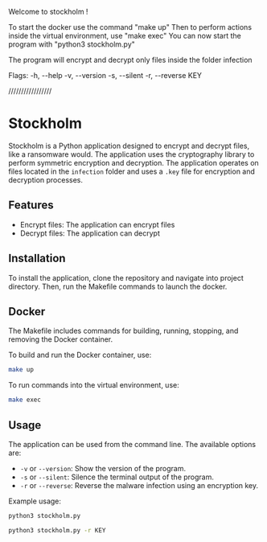 Welcome to stockholm !

To start the docker use the command "make up"
Then to perform actions inside the virtual environment, use "make exec" 
You can now start the program with "python3 stockholm.py"

The program will encrypt and decrypt only files inside the folder infection

Flags:
-h, --help
-v, --version
-s, --silent
-r, --reverse	KEY

/////////////////

# Stockholm

Stockholm is a Python application designed to encrypt and decrypt files, like a ransomware would.
The application uses the cryptography library to perform symmetric encryption and decryption.
The application operates on files located in the ```infection``` folder and uses a ```.key``` file for encryption and decryption processes. 

## Features

* Encrypt files: The application can encrypt files
* Decrypt files: The application can decrypt

## Installation

To install the application, clone the repository and navigate into project directory.
Then, run the Makefile commands to launch the docker.

## Docker

The Makefile includes commands for building, running, stopping, and removing the Docker container.

To build and run the Docker container, use:
```bash
make up
```
To run commands into the virtual environment, use:
```bash
make exec
```

## Usage

The application can be used from the command line. The available options are:

* `-v` or `--version`: Show the version of the program.
* `-s` or `--silent`: Silence the terminal output of the program.
* `-r` or `--reverse`: Reverse the malware infection using an encryption key.

Example usage:

```bash
python3 stockholm.py
```
```bash
python3 stockholm.py -r KEY
```
